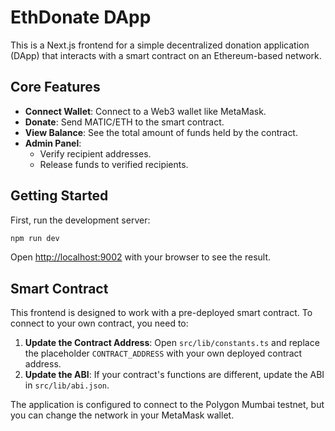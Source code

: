 # EthDonate DApp

This is a Next.js frontend for a simple decentralized donation application (DApp) that interacts with a smart contract on an Ethereum-based network.

## Core Features

- **Connect Wallet**: Connect to a Web3 wallet like MetaMask.
- **Donate**: Send MATIC/ETH to the smart contract.
- **View Balance**: See the total amount of funds held by the contract.
- **Admin Panel**:
  - Verify recipient addresses.
  - Release funds to verified recipients.

## Getting Started

First, run the development server:

```bash
npm run dev
```

Open [http://localhost:9002](http://localhost:9002) with your browser to see the result.

## Smart Contract

This frontend is designed to work with a pre-deployed smart contract. To connect to your own contract, you need to:

1.  **Update the Contract Address**: Open `src/lib/constants.ts` and replace the placeholder `CONTRACT_ADDRESS` with your own deployed contract address.
2.  **Update the ABI**: If your contract's functions are different, update the ABI in `src/lib/abi.json`.

The application is configured to connect to the Polygon Mumbai testnet, but you can change the network in your MetaMask wallet.
